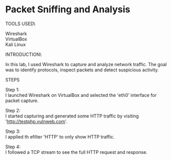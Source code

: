 # Packet Sniffing and Analysis

TOOLS USED\

Wireshark\
VirtualBox\
Kali Linux

INTRODUCTION\

In this lab, I used Wireshark to capture and analyze network traffic. The goal was to identify protocols, inspect packets and detect suspicious activity.

STEPS

Step 1:\
I launched Wireshark on VirtualBox and selected the 'eth0' interface for packet capture.

Step 2:\
I started capturing and generated some HTTP traffic by visiting 'http://testphp.vulnweb.com'.

Step 3:\
I applied th efilter 'HTTP' to only show HTTP traffic.

Step 4:\
I followed a TCP stream to see the full HTTP request and response.
